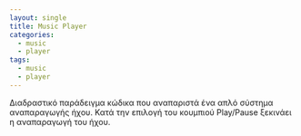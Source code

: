 ```yaml
---
layout: single
title: Music Player
categories:
  - music
  - player
tags:
  - music
  - player
---
```


Διαδραστικό παράδειγμα κώδικα που αναπαριστά ένα απλό σύστημα αναπαραγωγής ήχου. Κατά την επιλογή του κουμπιού Play/Pause ξεκινάει η αναπαραγωγή του ήχου. 

<p data-height="350" data-theme-id="17517" data-slug-hash="NWNRPyx" data-default-tab="result" data-user="p14papa1" class='codepen'> <a href='https://codepen.io/p14papa1/pen/NWNRPyx'>
<script async src="//assets.codepen.io/assets/embed/ei.js"></script>

